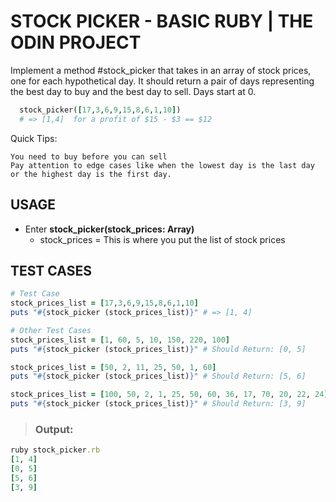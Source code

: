 # STOCK PICKER - BASIC RUBY | THE ODIN PROJECT

Implement a method #stock_picker that takes in an array of stock prices, one for each hypothetical day. It should return a pair of days representing the best day to buy and the best day to sell. Days start at 0.

```Ruby
  stock_picker([17,3,6,9,15,8,6,1,10])
  # => [1,4]  for a profit of $15 - $3 == $12
```

Quick Tips:

    You need to buy before you can sell
    Pay attention to edge cases like when the lowest day is the last day or the highest day is the first day.


## USAGE
  - Enter **stock_picker(stock_prices: Array)**
    - stock_prices = This is where you put the list of stock prices

## TEST CASES

```Ruby
# Test Case
stock_prices_list = [17,3,6,9,15,8,6,1,10]
puts "#{stock_picker (stock_prices_list)}" # => [1, 4]

# Other Test Cases
stock_prices_list = [1, 60, 5, 10, 150, 220, 100]
puts "#{stock_picker (stock_prices_list)}" # Should Return: [0, 5] 

stock_prices_list = [50, 2, 11, 25, 50, 1, 60]
puts "#{stock_picker (stock_prices_list)}" # Should Return: [5, 6] 

stock_prices_list = [100, 50, 2, 1, 25, 50, 60, 36, 17, 70, 20, 22, 24]
puts "#{stock_picker (stock_prices_list)}" # Should Return: [3, 9] 
```

> ### Output:
``` Ruby
ruby stock_picker.rb
[1, 4]
[0, 5]
[5, 6]
[3, 9]
```
